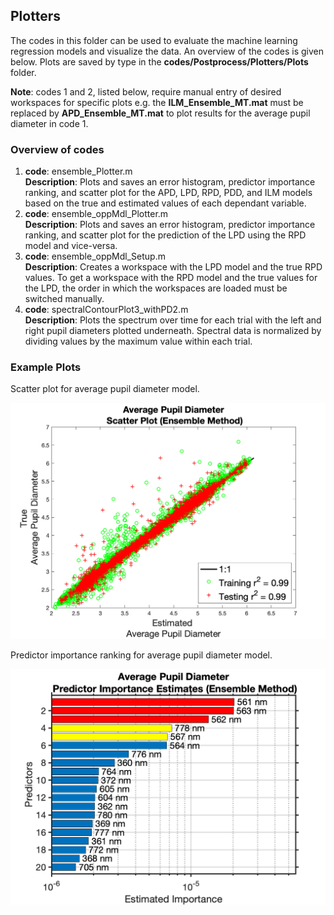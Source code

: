 ## Plotters

The codes in this folder can be used to evaluate the machine learning regression models and visualize the data. An overview of the codes is given below. Plots are saved by type in the **codes/Postprocess/Plotters/Plots** folder. 

**Note**: codes 1 and 2, listed below, require manual entry of desired workspaces for specific plots e.g. the **ILM_Ensemble_MT.mat** must be replaced by **APD_Ensemble_MT.mat** to plot results for the average pupil diameter in code 1. 

### Overview of codes

1. **code**: ensemble_Plotter.m <br> **Description**: Plots and saves an error histogram, predictor importance ranking, and scatter plot for the APD, LPD, RPD, PDD, and ILM models based on the true and estimated values of each dependant variable.
2. **code**: ensemble_oppMdl_Plotter.m <br> **Description**: Plots and saves an error histogram, predictor importance ranking, and scatter plot for the prediction of the LPD using the RPD model and vice-versa.
3. **code**: ensemble_oppMdl_Setup.m <br> **Description**: Creates a workspace with the LPD model and the true RPD values. To get a workspace with the RPD model and the true values for the LPD, the order in which the workspaces are loaded must be switched manually.
4. **code**: spectralContourPlot3_withPD2.m <br> **Description**: Plots the spectrum over time for each trial with the left and right pupil diameters plotted underneath. Spectral data is normalized by dividing values by the maximum value within each trial.

### Example Plots

Scatter plot for average pupil diameter model.

![picture alt](https://github.com/mi3nts/LightOcular/blob/master/codes/Postprocess/Plotters/Plots/examplePlots/Average%20Pupil%20Diameter_Ensemble_Scatter2.png?raw=true)

Predictor importance ranking for average pupil diameter model.

![picture alt](https://github.com/mi3nts/LightOcular/blob/master/codes/Postprocess/Plotters/Plots/examplePlots/Average%20Pupil%20Diameter_Ensemble_ImpRank_T20.png?raw=true)
